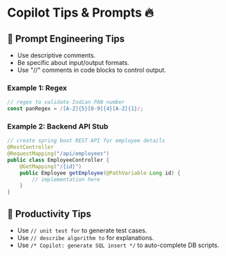 # Copilot Tips & Prompts 🔥

## 🧠 Prompt Engineering Tips
- Use descriptive comments.
- Be specific about input/output formats.
- Use "//" comments in code blocks to control output.

### Example 1: Regex
```js
// regex to validate Indian PAN number
const panRegex = /[A-Z]{5}[0-9]{4}[A-Z]{1}/;
```

### Example 2: Backend API Stub
```java
// create spring boot REST API for employee details
@RestController
@RequestMapping("/api/employees")
public class EmployeeController {
    @GetMapping("/{id}")
    public Employee getEmployee(@PathVariable Long id) {
        // implementation here
    }
}
```

## 🚀 Productivity Tips
- Use `// unit test for` to generate test cases.
- Use `// describe algorithm to` for explanations.
- Use `/* Copilot: generate SQL insert */` to auto-complete DB scripts.
